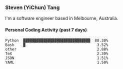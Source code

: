 ### Steven (YiChun) Tang

I'm a software engineer based in Melbourne, Australia.

#### Personal Coding Activity (past 7 days)
```
Python  ▓▓▓▓▓▓▓▓▓▓▓▓▓▓▓▓▓▓▓▓▓▓▓▓▓▓▓▓▓▓  88.30%
Bash    ▓                                3.52%
other                                    2.88%
TeX                                      2.30%
JSON                                     1.51%
YAML                                     1.50%
```
